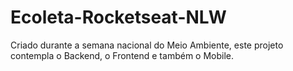 # Ecoleta-Rocketseat-NLW
 Criado durante a semana nacional do Meio Ambiente, este projeto contempla o Backend, o Frontend e também o Mobile.
